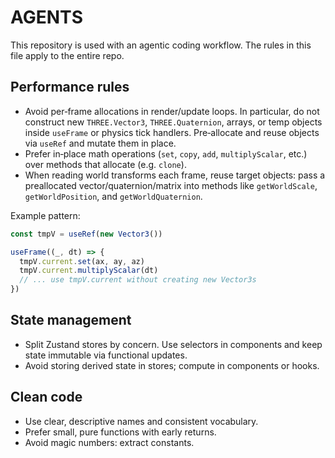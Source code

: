 # AGENTS

This repository is used with an agentic coding workflow. The rules in this file apply to the entire repo.

## Performance rules

- Avoid per‑frame allocations in render/update loops. In particular, do not construct new `THREE.Vector3`, `THREE.Quaternion`, arrays, or temp objects inside `useFrame` or physics tick handlers. Pre‑allocate and reuse objects via `useRef` and mutate them in place.
- Prefer in‑place math operations (`set`, `copy`, `add`, `multiplyScalar`, etc.) over methods that allocate (e.g. `clone`).
- When reading world transforms each frame, reuse target objects: pass a preallocated vector/quaternion/matrix into methods like `getWorldScale`, `getWorldPosition`, and `getWorldQuaternion`.

Example pattern:

```ts
const tmpV = useRef(new Vector3())

useFrame((_, dt) => {
  tmpV.current.set(ax, ay, az)
  tmpV.current.multiplyScalar(dt)
  // ... use tmpV.current without creating new Vector3s
})
```

## State management

- Split Zustand stores by concern. Use selectors in components and keep state immutable via functional updates.
- Avoid storing derived state in stores; compute in components or hooks.

## Clean code

- Use clear, descriptive names and consistent vocabulary.
- Prefer small, pure functions with early returns.
- Avoid magic numbers: extract constants.

